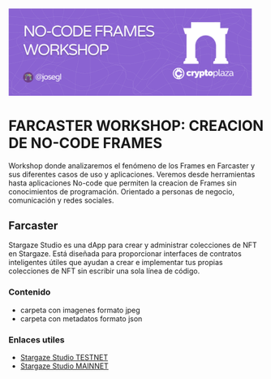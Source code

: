 <img title="a title" alt="Alt text" width="480" src="https://raw.githubusercontent.com/cryptoCEU/No-Code-Frames/main/HEADER.png">

FARCASTER WORKSHOP: CREACION DE NO-CODE FRAMES
======

Workshop donde analizaremos el fenómeno de los Frames en Farcaster y sus diferentes casos de uso y aplicaciones. Veremos desde herramientas hasta aplicaciones No-code que permiten la creacion de Frames sin conocimientos de programación. Orientado a personas de negocio, comunicación y redes sociales. 

## Farcaster

Stargaze Studio es una dApp para crear y administrar colecciones de NFT en Stargaze. Está diseñada para proporcionar interfaces de contratos inteligentes útiles que ayudan a crear e implementar tus propias colecciones de NFT sin escribir una sola línea de código.

### Contenido 

* carpeta con imagenes formato jpeg
* carpeta con metadatos formato json

### Enlaces utiles 

* [Stargaze Studio TESTNET](https://studio.publicawesome.dev/collections/create/)
* [Stargaze Studio MAINNET](https://studio.stargaze.zone/)
